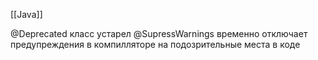 [[Java]]

@Deprecated класс устарел
@SupressWarnings временно отключает предупреждения в компилляторе на подозрительные места в коде